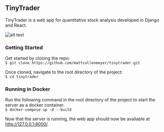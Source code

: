 ## TinyTrader

TinyTrader is a web app for quantitative stock analysis developed in Django and React.   

![alt text](https://github.com/mattcullenmeyer/tinytrader/blob/master/static/images/TinyTrader%20React%20App.png)  

### Getting Started   

Get started by cloning the repo:   
`$ git clone https://github.com/mattcullenmeyer/tinytrader.git`   

Once cloned, navigate to the root directory of the project:   
`$ cd tinytrader`   

### Running in Docker   

Run the following command in the root directory of the project to start the server as a docker container.   
`$ docker-compose up -d --build`   

Now that the server is running, the web app should now be available at http://127.0.0.1:8000/.  